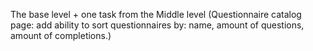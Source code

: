 The base level + one task from the Middle level
(Questionnaire catalog page: add ability to sort questionnaires by: name, amount of questions, amount of completions.)
